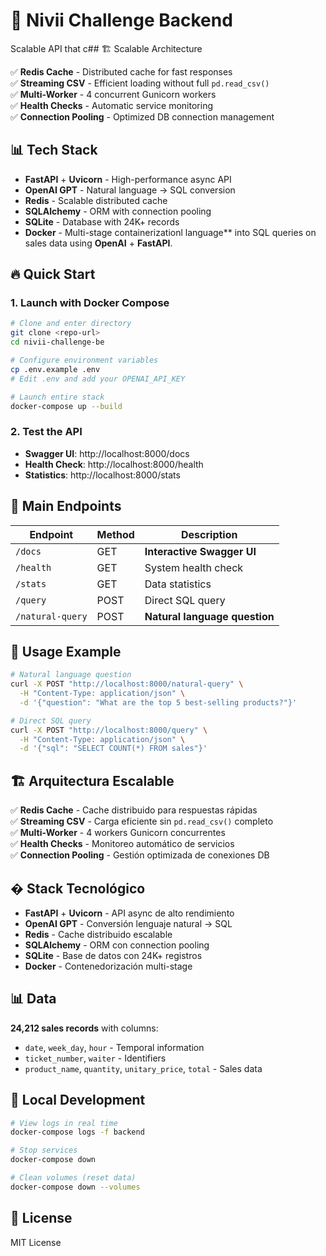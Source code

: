 # 🚀 Nivii Challenge Backend

Scalable API that c## 🏗️ Scalable Architecture

✅ **Redis Cache** - Distributed cache for fast responses  
✅ **Streaming CSV** - Efficient loading without full `pd.read_csv()`  
✅ **Multi-Worker** - 4 concurrent Gunicorn workers  
✅ **Health Checks** - Automatic service monitoring  
✅ **Connection Pooling** - Optimized DB connection management  

## 📊 Tech Stack

- **FastAPI** + **Uvicorn** - High-performance async API
- **OpenAI GPT** - Natural language → SQL conversion  
- **Redis** - Scalable distributed cache
- **SQLAlchemy** - ORM with connection pooling
- **SQLite** - Database with 24K+ records
- **Docker** - Multi-stage containerizationl language** into SQL queries on sales data using **OpenAI** + **FastAPI**.

## 🔥 Quick Start

### 1. Launch with Docker Compose
```bash
# Clone and enter directory
git clone <repo-url>
cd nivii-challenge-be

# Configure environment variables
cp .env.example .env
# Edit .env and add your OPENAI_API_KEY

# Launch entire stack
docker-compose up --build
```

### 2. Test the API
- **Swagger UI**: http://localhost:8000/docs
- **Health Check**: http://localhost:8000/health
- **Statistics**: http://localhost:8000/stats

## 🎯 Main Endpoints

| Endpoint | Method | Description |
|----------|---------|-------------|
| `/docs` | GET | **Interactive Swagger UI** |
| `/health` | GET | System health check |
| `/stats` | GET | Data statistics |
| `/query` | POST | Direct SQL query |
| `/natural-query` | POST | **Natural language question** |

## 💬 Usage Example

```bash
# Natural language question
curl -X POST "http://localhost:8000/natural-query" \
  -H "Content-Type: application/json" \
  -d '{"question": "What are the top 5 best-selling products?"}'

# Direct SQL query  
curl -X POST "http://localhost:8000/query" \
  -H "Content-Type: application/json" \
  -d '{"sql": "SELECT COUNT(*) FROM sales"}'
```

## 🏗️ Arquitectura Escalable

✅ **Redis Cache** - Cache distribuido para respuestas rápidas  
✅ **Streaming CSV** - Carga eficiente sin `pd.read_csv()` completo  
✅ **Multi-Worker** - 4 workers Gunicorn concurrentes  
✅ **Health Checks** - Monitoreo automático de servicios  
✅ **Connection Pooling** - Gestión optimizada de conexiones DB  

## � Stack Tecnológico

- **FastAPI** + **Uvicorn** - API async de alto rendimiento
- **OpenAI GPT** - Conversión lenguaje natural → SQL  
- **Redis** - Cache distribuido escalable
- **SQLAlchemy** - ORM con connection pooling
- **SQLite** - Base de datos con 24K+ registros
- **Docker** - Contenedorización multi-stage

## 📊 Data

**24,212 sales records** with columns:
- `date`, `week_day`, `hour` - Temporal information
- `ticket_number`, `waiter` - Identifiers
- `product_name`, `quantity`, `unitary_price`, `total` - Sales data

## 🔧 Local Development

```bash
# View logs in real time
docker-compose logs -f backend

# Stop services
docker-compose down

# Clean volumes (reset data)
docker-compose down --volumes
```

## 📄 License

MIT License
